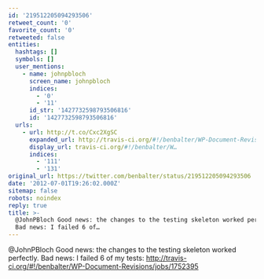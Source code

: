 ```yaml
---
id: '219512205094293506'
retweet_count: '0'
favorite_count: '0'
retweeted: false
entities:
  hashtags: []
  symbols: []
  user_mentions:
    - name: johnpbloch
      screen_name: johnpbloch
      indices:
        - '0'
        - '11'
      id_str: '1427732598793506816'
      id: '1427732598793506816'
  urls:
    - url: http://t.co/Cxc2XgSC
      expanded_url: http://travis-ci.org/#!/benbalter/WP-Document-Revisions/jobs/1752395
      display_url: travis-ci.org/#!/benbalter/W…
      indices:
        - '111'
        - '131'
original_url: https://twitter.com/benbalter/status/219512205094293506
date: '2012-07-01T19:26:02.000Z'
sitemap: false
robots: noindex
reply: true
title: >-
  @JohnPBloch Good news: the changes to the testing skeleton worked perfectly.
  Bad news: I failed 6 of…
---
```


@JohnPBloch Good news: the changes to the testing skeleton worked perfectly. Bad news: I failed 6 of my tests: http://travis-ci.org/#!/benbalter/WP-Document-Revisions/jobs/1752395